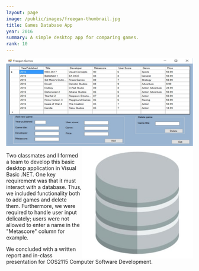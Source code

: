 ```yaml
---
layout: page
image: /public/images/freegan-thumbnail.jpg
title: Games Database App
year: 2016
summary: A simple desktop app for comparing games.
rank: 10
---
```


<img src="/public/images/freegan-window.jpg">

<img src="/public/images/freegan-database.jpg" width="300" align="right">

Two classmates and I formed a team to develop this basic desktop application in Visual Basic .NET. One key requirement was that it must interact with a database. Thus, we included functionality both to add games and delete them. Furthermore, we were required to handle user input delicately; users were not allowed to enter a name in the "Metascore" column for example.

We concluded with a written report and in-class presentation for COS2115 Computer Software Development.